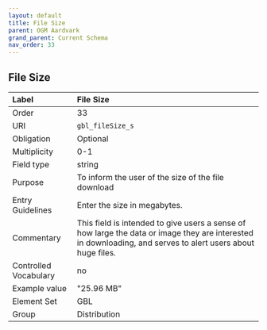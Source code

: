 ```yaml
---
layout: default
title: File Size
parent: OGM Aardvark
grand_parent: Current Schema
nav_order: 33
---
```


## File Size

| Label                 | File Size                                                                                                                                                   |
|:----------------------|:------------------------------------------------------------------------------------------------------------------------------------------------------------|
| Order           | 33                                                                                                                                                          |
| URI                   | `gbl_fileSize_s`                                                                                                                                            |
| Obligation            | Optional                                                                                                                                                    |
| Multiplicity          | 0-1                                                                                                                                                         |
| Field type            | string                                                                                                                                                      |
| Purpose               | To inform the user of the size of the file download                                                                                                         |
| Entry Guidelines      | Enter the size in megabytes.                                                                                                                                |
| Commentary            | This field is intended to give users a sense of how large the data or image they are interested in downloading, and serves to alert users about huge files. |
| Controlled Vocabulary | no                                                                                                                                                          |
| Example value         | "25.96 MB"                                                                                                                                                  |
| Element Set           | GBL                                                                                                                                                         |
| Group                 | Distribution                                                                                                                                                |
